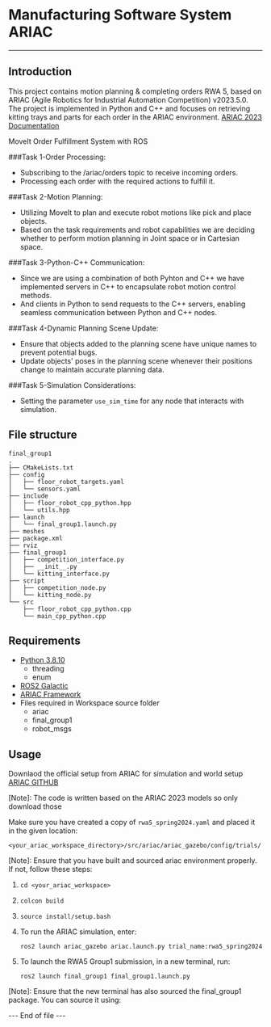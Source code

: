# Manufacturing Software System ARIAC
---
## Introduction
This project contains motion planning & completing orders RWA 5, based on ARIAC (Agile Robotics for Industrial Automation Competition) v2023.5.0. 
The project is implemented in Python and C++ and focuses on retrieving kitting trays and parts for each order in the ARIAC environment.
[ARIAC 2023 Documentation](https://pages.nist.gov/ARIAC_docs/en/2023.5.0/index.html)</sup>

MoveIt Order Fulfillment System with ROS

###Task 1-Order Processing:
 - Subscribing to the /ariac/orders topic to receive incoming orders.
 - Processing each order with the required actions to fulfill it.

###Task 2-Motion Planning:
 - Utilizing MoveIt to plan and execute robot motions like pick and place objects.
 - Based on the task requirements and robot capabilities we are deciding whether to perform motion planning in Joint space or in Cartesian space. 

###Task 3-Python-C++ Communication:
 - Since we are using a combination of both Pyhton and C++ we have implemented servers in C++ to encapsulate robot motion control methods.
 - And clients in Python to send requests to the C++ servers, enabling seamless communication between Python and C++ nodes.

###Task 4-Dynamic Planning Scene Update:
 - Ensure that objects added to the planning scene have unique names to prevent potential bugs.
 - Update objects' poses in the planning scene whenever their positions change to maintain accurate planning data.

###Task 5-Simulation Considerations:
 - Setting the parameter `use_sim_time` for any node that interacts with simulation.

## File structure
```
final_group1
.
├── CMakeLists.txt
├── config
│   ├── floor_robot_targets.yaml
│   └── sensors.yaml
├── include
│   ├── floor_robot_cpp_python.hpp
│   └── utils.hpp
├── launch
│   └── final_group1.launch.py
├── meshes
├── package.xml
├── rviz
├── final_group1
│   ├── competition_interface.py
│   ├── __init__.py
│   └── kitting_interface.py
├── script
│   ├── competition_node.py
│   └── kitting_node.py
└── src
    ├── floor_robot_cpp_python.cpp
    └── main_cpp_python.cpp

```


## Requirements
- [Python 3.8.10](https://realpython.com/installing-python/)
    - threading
    - enum
- [ROS2 Galactic](https://docs.ros.org/en/galactic/Installation.html)
- [ARIAC Framework](https://pages.nist.gov/ARIAC_docs/en/2023.5.0/getting_started/installation.html)
- Files required in Workspace source folder
    - ariac
    - final_group1
    - robot_msgs

## Usage
Downlaod the official setup from ARIAC for simulation and world setup [ARIAC GITHUB](https://github.com/usnistgov/ARIAC/tree/ariac2023)

[Note]: The code is written based on the ARIAC 2023 models so only download those


Make sure you have created a copy of ```rwa5_spring2024.yaml``` and placed it in the given location:
```
<your_ariac_workspace_directory>/src/ariac/ariac_gazebo/config/trials/
```

[Note]: Ensure that you have built and sourced ariac environment properly. If not, follow these steps:

1. ```cd <your_ariac_workspace>```
2. ```colcon build```
3. ```source install/setup.bash```

1. To run the ARIAC simulation, enter:
    ```
    ros2 launch ariac_gazebo ariac.launch.py trial_name:rwa5_spring2024
    ```

2. To launch the RWA5 Group1 submission, in a new terminal, run:
    ```
    ros2 launch final_group1 final_group1.launch.py
    ```

[Note]: Ensure that the new terminal has also sourced the final_group1 package. You can source it using:

--- End of file ---
